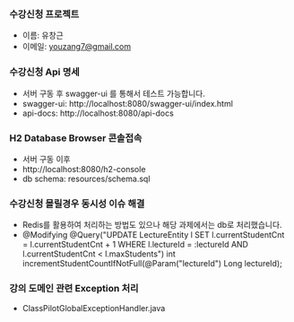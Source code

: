 ### 수강신청 프로젝트
* 이름: 유창근
* 이메일: youzang7@gmail.com

### 수강신청 Api 명세
* 서버 구동 후 swagger-ui 를 통해서 테스트 가능합니다.
* swagger-ui: http://localhost:8080/swagger-ui/index.html
* api-docs: http://localhost:8080/api-docs

### H2 Database Browser 콘솔접속
* 서버 구동 이후
* http://localhost:8080/h2-console
* db schema: resources/schema.sql

### 수강신청 몰릴경우 동시성 이슈 해결
* Redis를 활용하여 처리하는 방법도 있으나 해당 과제에서는 db로 처리했습니다.
* @Modifying
  @Query("UPDATE LectureEntity l SET l.currentStudentCnt = l.currentStudentCnt + 1 WHERE l.lectureId = :lectureId AND l.currentStudentCnt < l.maxStudents")
  int incrementStudentCountIfNotFull(@Param("lectureId") Long lectureId);

### 강의 도메인 관련 Exception 처리
* ClassPilotGlobalExceptionHandler.java

